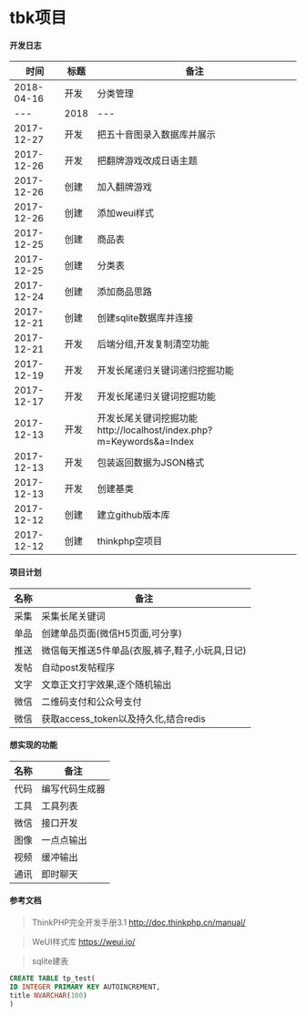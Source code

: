 tbk项目
======

#### 开发日志

时间|标题|备注
---|---|---
2018-04-16|开发|分类管理
---|2018|---
2017-12-27|开发|把五十音图录入数据库并展示
2017-12-26|开发|把翻牌游戏改成日语主题
2017-12-26|创建|加入翻牌游戏
2017-12-26|创建|添加weui样式
2017-12-25|创建|商品表
2017-12-25|创建|分类表
2017-12-24|创建|添加商品思路
2017-12-21|创建|创建sqlite数据库并连接
2017-12-21|开发|后端分组,开发复制清空功能
2017-12-19|开发|开发长尾递归关键词递归挖掘功能
2017-12-17|开发|开发长尾递归关键词挖掘功能
2017-12-13|开发|开发长尾关键词挖掘功能 http://localhost/index.php?m=Keywords&a=Index
2017-12-13|开发|包装返回数据为JSON格式
2017-12-13|开发|创建基类
2017-12-12|创建|建立github版本库
2017-12-12|创建|thinkphp空项目


#### 项目计划

名称|备注
----|---
采集|采集长尾关键词
单品|创建单品页面(微信H5页面,可分享)
推送|微信每天推送5件单品(衣服,裤子,鞋子,小玩具,日记)
发帖|自动post发帖程序
文字|文章正文打字效果,逐个随机输出
微信|二维码支付和公众号支付
微信|获取access_token以及持久化,结合redis

#### 想实现的功能

名称|备注
----|---
代码|编写代码生成器
工具|工具列表
微信|接口开发
图像|一点点输出
视频|缓冲输出
通讯|即时聊天

#### 参考文档

> ThinkPHP完全开发手册3.1 http://doc.thinkphp.cn/manual/

> WeUI样式库 https://weui.io/

> sqlite建表
``` sql
CREATE TABLE tp_test(
ID INTEGER PRIMARY KEY AUTOINCREMENT,
title NVARCHAR(100)
)
```